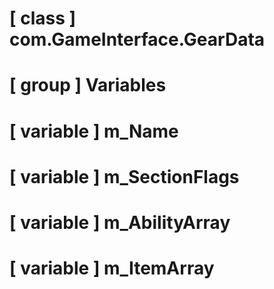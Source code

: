 # [ class ] com.GameInterface.GearData

# [ group ] Variables

# [ variable ] m_Name

# [ variable ] m_SectionFlags

# [ variable ] m_AbilityArray

# [ variable ] m_ItemArray

